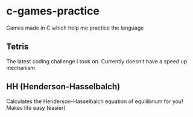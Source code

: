 # c-games-practice
Games made in C which help me practice the language

## Tetris

The latest coding challenge I took on. Currently doesn't have a speed up mechanism.

## HH (Henderson-Hasselbalch)

Calculates the Henderson-Hasselbalch equation of equilibrium for you! Makes life easy (easier)

